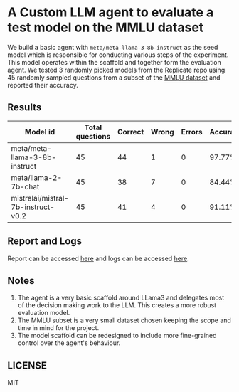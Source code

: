 # A Custom LLM agent to evaluate a test model on the MMLU dataset

We build a basic agent with `meta/meta-llama-3-8b-instruct` as the seed model which is responsible for conducting various steps of the experiment. This model operates within the scaffold and together form the evaluation agent. We tested 3 randomly picked models from the Replicate repo using 45 randomly sampled questions from a subset of the [MMLU dataset](https://huggingface.co/datasets/justinphan3110/mmlu-test) and reported their accuracy. 

## Results 

| Model id  | Total questions | Correct | Wrong | Errors | Accuracy |
| ---|---|---|---|---|---|
| meta/meta-llama-3-8b-instruct | 45 | 44 | 1  | 0 | 97.77%
| meta/llama-2-7b-chat | 45 | 38 | 7 |0 | 84.44% | 
| mistralai/mistral-7b-instruct-v0.2 | 45 | 41 | 4 | 0 | 91.11%

## Report and Logs

Report can be accessed [here](https://docs.google.com/document/d/1A48yhw7tKi2pqUhA1Z3l-dfempaEoeWJeJtJAVTcF80/edit) and logs can be accessed [here](https://docs.google.com/document/d/1dRcM9rMGLrnV-GqwriVBOsPR2DSTOhO9vkcImfidh4k/edit).  

## Notes

1. The agent is a very basic scaffold around LLama3 and delegates most of the decision making work to the LLM. This creates a more robust evaluation model. 
2. The MMLU subset is a very small dataset chosen keeping the scope and time in mind for the project. 
3. The model scaffold can be redesigned to include more fine-grained control over the agent's behaviour. 

## LICENSE 

MIT 